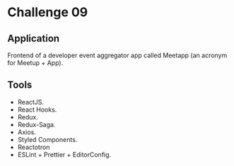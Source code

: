 # Challenge 09

## Application

Frontend of a developer event aggregator app called Meetapp (an acronym for Meetup + App).

## Tools

-   ReactJS.
-   React Hooks.
-   Redux.
-   Redux-Saga.
-   Axios.
-   Styled Components.
-   Reactotron
-   ESLint + Prettier + EditorConfig.
